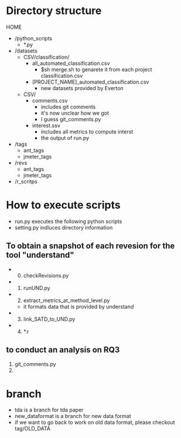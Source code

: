 # Directory structure
HOME  
- /python_scripts   
    - *.py  
- /datasets  
    - CSV/classification/
        - all_automated_classification.csv
            - $sh merge.sh to genarete it from each project classification.csv  
        - [PROJECT_NAME]_automated_classification.csv
            - new datasets provided by Everton
    - CSV/
        - comments.csv
            - includes git comments
            - it's now unclear how we got
            - I guess git_comments.py
        - interest.ssv
            - includes all metrics to compute interst
            - the output of run.py 
- /tags  
     - ant_tags  
     - jmeter_tags    
- /revs  
     - ant_tags  
     - jmeter_tags  
- /r_scritps  

# How to execute scripts
- run.py executes the following python scripts
- setting.py indluces directory information

## To obtain a snapshot of each revesion for the tool "understand"
- 0. checkRevisions.py
- 1. runUND.py 
- 2. extract_metrics_at_method_level.py
    - it formats data that is provided by understand
- 3. link_SATD_to_UND.py
- 4. *.r

## to conduct an analysis on RQ3
1. git_comments.py
2. 

# branch
- tda is a branch for tda paper
- new_dataformat is a branch for new data format
- if we want to go back to work on old data format, please checkout tag/OLD_DATA